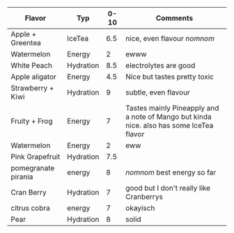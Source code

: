| Flavor              | Typ       | 0-10 | Comments                                                                                |
| ------------------- | --------- | ---- | --------------------------------------------------------------------------------------- |
| Apple + Greentea    | IceTea    | 6.5  | nice, even flavour *nomnom*                                                             |
| Watermelon          | Energy    | 2    | ewww                                                                                    |
| White Peach         | Hydration | 8.5  | electrolytes are good                                                                   |
| Apple aligator      | Energy    | 4.5  | Nice but tastes pretty toxic                                                            |
| Strawberry + Kiwi   | Hydration | 9    | subtle, even flavour                                                                    |
| Fruity + Frog       | Energy    | 7    | Tastes mainly Pineapply and a note of Mango but kinda nice. also has some IceTea flavor |
| Watermelon          | Energy    | 2    | eww                                                                                     |
| Pink Grapefruit     | Hydration | 7.5  |                                                                                         |
| pomegranate pirania | energy    | 8    | *nomnom* best energy so far                                                             |
| Cran Berry          | Hydration | 7    | good but I don't really like Cranberrys                                                 |
| citrus cobra        | energy    | 7    | okayisch                                                                                |
| Pear                | Hydration | 8    | solid                                                                                   |
